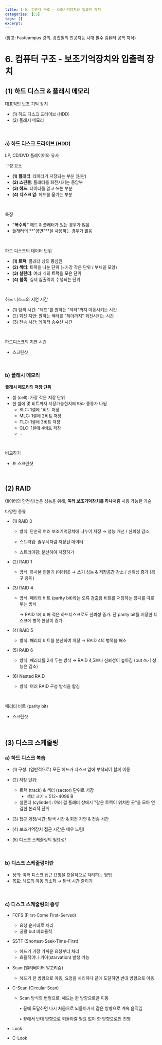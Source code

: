 ```yaml
---
title: 1-6) 컴퓨터 구조 - 보조기억장치와 입출력 장치
categories: [CS]
tags: []
excerpt: 
---
```


<script src="https://cdn.mathjax.org/mathjax/latest/MathJax.js?config=TeX-AMS-MML_HTMLorMML" type="text/javascript"></script>

(참고: Fastcampus 강의, 강민철의 인공지능 시대 필수 컴퓨터 공학 지식)

# 6. 컴퓨터 구조 - 보조기억장치와 입출력 장치

## (1) 하드 디스크 & 플래시 메모리

대표적인 보조 기억 장치

- (1) 하드 디스크 드라이브 (HDD)
- (2) 플래시 메모리

<br>

### a) 하드 디스크 드라이브 (HDD)

LP, CD/DVD 플레이어와 유사

구성 요소

- **(1) 플래터**: 데이터가 저장되는 부분 (원판)
- **(2) 스핀들**: 플래터를 회전시키는 중앙부
- **(3) 헤드**: 데이터를 읽고 쓰는 부분
- **(4) 디스크 암**: 헤드를 옮기는 부분

<br>

특징

- **"복수의"** 헤드 & 플래터가 있는 경우가 많음
- 플래터의 **"양면"**을 사용하는 경우가 많음

<br>

하드 디스크의 데이터 단위

- **(1) 트랙**: 플래터 상의 동심원
- **(2) 섹터**: 트랙을 나눈 단위 (=가장 작은 단위 / 부채꼴 모양)
- **(3) 실린더**: 여러 개의 트랙을 모은 단위
- **(4) 블록**: 실제 입출력이 수행되는 단위

<br>

하드 디스크의 지연 시간

- (1) 탐색 시간: "헤드"를 원하는 "섹터"까지 이동시키는 시간
- (2) 회전 지연: 원하는 섹터를 "헤더까지" 회전시키는 시간
- (3) 전송 시간: 데이터 송수신 시간

<br>

하드디스크의 지연 시간

- 스크린샷

<br>

### b) 플래시 메모리

**플래시 메모리의 저장 단위**

- 셀 (cell): 가장 작은 저장 단위
- 한 셀에 몇 비트까지 저장가능한지에 따라 종류가 나뉨
  - SLC: 1셀에 1비트 저장
  - MLC: 1셀에 2비트 저장
  - TLC: 1셀에 3비트 저장
  - QLC: 1셀에 4비트 저장
  - ..

<br>

비교하기

- 표 스크린샷

<br>

## (2) RAID

데이터의 안전성/높은 성능을 위해, **여러 보조기억장치를 하나처럼** 사용 가능한 기술

다양한 종류

- (1) RAID 0 
  - 방식: 단순히 여러 보조기억장치에 나누어 저장 $\rightarrow$ 성능 개선 / 신뢰성 감소

  - 스트라입: 줄무늬처럼 저장된 데이터
  - 스트라이핑: 분산하여 저장하기

- (2) RAID 1

  - 방식: 복사본 만들기 (미러링) $\rightarrow$ 쓰기 성능 & 저장공간 감소 / 신뢰성 증가 (복구 용이)

- (3) RAID 4

  - 방식: 패리티 비트 (parity bit)라는 오류 검출용 비트를 저장하는 장치를 따로 두는 방식

    $\rightarrow$ RAID 1에 비해 적은 하드디스크로도 신뢰성 증가. 단 parity bit를 저장한 디스크에 병목 현상이 증가

- (4) RAID 5
  - 방식: 패리티 비트를 분산하여 저장 $\rightarrow$ RAID 4의 병목을 해소
- (5) RAID 6
  - 방식: 패리티를 2개 두는 방식 $\rightarrow$ RAID 4,5보다 신뢰성이 높아짐 (but 쓰기 성능은 감소)
- (6) Nested RAID
  - 방식: 여러 RAID 구성 방식을 합침

<br>

패리티 비트 (parity bit)

- 스크린샷

<br>

## (3) 디스크 스케줄링

### a) 하드 디스크 복습

- (1) 구성: (일반적으로) 모든 헤드가 디스크 암에 부착되어 함께 이동

- (2) 저장 단위: 
  - 트랙 (track) & 섹터 (sector) 단위로 저장
    - 섹터 크기 = 512~4096 B
  - 실린더 (cylinder): 여러 겹 플래터 상에서 "같은 트랙이 위치한 곳"을 모아 연결한 논리적 단위

- (3) 접근 과정/시간: 탐색 시간 & 회전 지연 & 전송 시간
- (4) 보조기억장치 접근 시간은 매우 느림!
- (5) 디스크 스케줄링의 필요성!

<br>

### b) 디스크 스케줄링이란

- 정의: 여러 디스크 접근 요청을 효율적으로 처리하는 방법
- 목표: 헤드의 이동 최소화 $\rightarrow$ 탐색 시간 줄이기

<br>

### c) 디스크 스케줄링의 종류

- FCFS (First-Come First-Served)

  - 요청 순서대로 처리
  - 공평 but 비효율적

- SSTF (Shortest-Seek-Time-First)

  - 헤드가 가장 가까운 요청부터 처리
  - 효율적이나 기아(starvation) 발생 가능

- Scan (엘리베이터 알고리즘)

  - 헤드가 한 방향으로 이동, 요청을 처리하다 끝에 도달하면 반대 방향으로 이동 

- C-Scan (Circular Scan)

  - Scan 방식의 변형으로, 헤드는 한 방향으로만 이동

    • 끝에 도달하면 다시 처음으로 되돌아가서 같은 방향으로 계속 움직임

    • 끝에서 반대 방향으로 되돌아갈 필요 없이 한 방향으로만 진행

- Look

- C-Look

<br>
